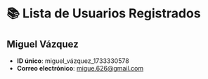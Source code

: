 # 📚 **Lista de Usuarios Registrados**

## Miguel Vázquez
- **ID único**: miguel_vázquez_1733330578
- **Correo electrónico**: migue.626@gmail.com

